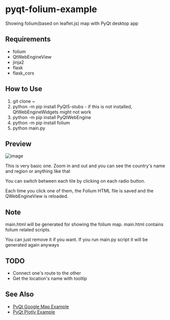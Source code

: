 # pyqt-folium-example
Showing folium(based on leaflet.js) map with PyQt desktop app

## Requirements
* folium
* QtWebEngineView
* jinja2
* flask
* flask_cors

## How to Use
1. git clone ~
2. python -m pip install PyQt5-stubs - if this is not installed, QtWebEngineWidgets might not work
3. python -m pip install PyQtWebEngine
4. python -m pip install folium
5. python main.py

## Preview

![image](https://user-images.githubusercontent.com/55078043/218347247-bd0ce881-e07d-46f7-8469-95eb702103b2.png)

This is very basic one. Zoom in and out and you can see the country's name and region or anything like that

You can switch between each tile by clicking on each radio button.

Each time you click one of them, the Folium HTML file is saved and the QWebEngineView is reloaded.

## Note

main.html will be generated for showing the folium map. main.html contains folium related scripts.

You can just remove it if you want. If you run main.py script it will be generated again anyways

## TODO
* Connect one's route to the other
* Get the location's name with tooltip

## See Also
* <a href="https://github.com/yjg30737/pyqt-googlemap-example">PyQt Google Map Example</a>
* <a href="https://github.com/yjg30737/pyqt-plotly-example.git">PyQt Plotly Example</a>
